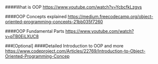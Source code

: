 ####What is OOP 
https://www.youtube.com/watch?v=YcbcfkLzgvs

####OOP Concepts explained 
https://medium.freecodecamp.org/object-oriented-programming-concepts-21bb035f7260

####OOP Fundamental Parts
https://www.youtube.com/watch?v=pTB0EiLXUC8

###[Optional]
####Detailed Introduction to OOP and more 
https://www.codeproject.com/Articles/22769/Introduction-to-Object-Oriented-Programming-Concep
